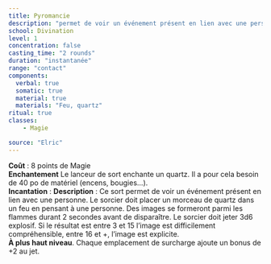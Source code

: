 ```yaml
---
title: Pyromancie
description: "permet de voir un événement présent en lien avec une personne."
school: Divination
level: 1
concentration: false
casting_time: "2 rounds"
duration: "instantanée"
range: "contact"
components:
  verbal: true
  somatic: true
  material: true
  materials: "Feu, quartz"
ritual: true
classes:
    - Magie

source: "Elric"
---
```

**Coût** : 8 points de Magie  
**Enchantement** Le lanceur de sort enchante un quartz. Il a pour cela besoin de 40 po de matériel (encens, bougies...).  
**Incantation** : 
**Description** : Ce sort permet de voir un événement présent en lien avec une personne. Le sorcier doit placer un morceau de quartz dans un feu en pensant à une personne. Des images se formeront parmi les flammes durant 2 secondes avant de disparaître. Le sorcier doit jeter 3d6 explosif. Si le résultat est entre 3 et 15 l’image est difficilement compréhensible, entre 16 et +, l’image est explicite.   
**À plus haut niveau**. Chaque emplacement de surcharge ajoute un bonus de +2 au jet.  
